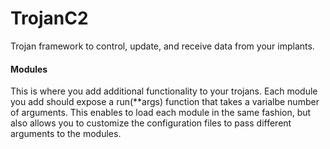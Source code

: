 # TrojanC2
Trojan framework to control, update, and receive data from your implants.


<h4>Modules</h4>

This is where you add additional functionality to your trojans.
Each module you add should expose a run(**args) function that takes a varialbe number of arguments. 
This enables to load each module in the same fashion, but also allows you to customize the configuration
files to pass different arguments to the modules. 

